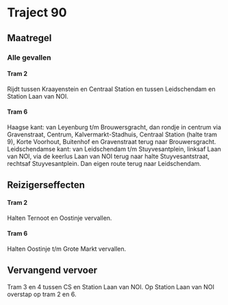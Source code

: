 # Traject 90
## Maatregel
### Alle gevallen

#### Tram 2
Rijdt tussen Kraayenstein en Centraal Station en tussen Leidschendam en Station Laan van NOI.

#### Tram 6
Haagse kant: van Leyenburg t/m Brouwersgracht, dan rondje in centrum via Gravenstraat, Centrum, Kalvermarkt-Stadhuis, Centraal Station (halte tram 9), Korte Voorhout, Buitenhof en Gravenstraat terug naar Brouwersgracht.
Leidschendamse kant: van Leidschendam t/m Stuyvesantplein, linksaf Laan van NOI, via de keerlus Laan van NOI terug naar halte Stuyvesantstraat, rechtsaf Stuyvesantplein. Dan eigen route terug naar Leidschendam.

## Reizigerseffecten

#### Tram 2
Halten Ternoot en Oostinje vervallen.

#### Tram 6
Halten Oostinje t/m Grote Markt vervallen.

## Vervangend vervoer
Tram 3 en 4 tussen CS en Station Laan van NOI. Op Station Laan van NOI overstap op tram 2 en 6.
